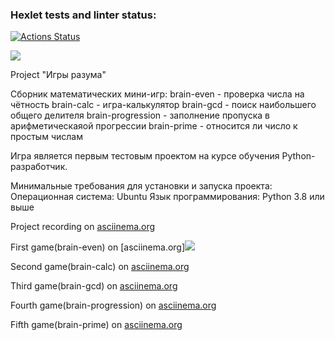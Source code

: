 ### Hexlet tests and linter status:
[![Actions Status](https://github.com/Ave-Kor/python-project-49/actions/workflows/hexlet-check.yml/badge.svg)](https://github.com/Ave-Kor/python-project-49/actions)

<a href="https://codeclimate.com/github/Ave-Kor/python-project-49/maintainability"><img src="https://api.codeclimate.com/v1/badges/1f8e196b64828d03b536/maintainability" /></a>


Project "Игры разума"

Сборник математических мини-игр:
brain-even         - проверка числа на чётность
brain-calc         - игра-калькулятор
brain-gcd          - поиск наибольшего общего делителя
brain-progression  - заполнение пропуска в арифметическаяой прогрессии
brain-prime        - относится ли число к простым числам

Игра является первым тестовым проектом на курсе обучения Python-разработчик.

Минимальные требования для установки и запуска проекта:
Операционная система: Ubuntu
Язык программирования: Python 3.8 или выше


Project recording on [asciinema.org](https://asciinema.org/a/dk86URdaxnuNQfcTIjPHArMqz)


First game(brain-even) on [asciinema.org]<a href="https://asciinema.org/a/uqn7N248vykyRv2KobCdbDOfT" target="_blank"><img src="https://asciinema.org/a/uqn7N248vykyRv2KobCdbDOfT.svg" /></a>

Second game(brain-calc) on [asciinema.org](https://asciinema.org/a/QVFOG4vnlc0JtT5zv3EI6NDDN)

Third game(brain-gcd) on [asciinema.org](https://asciinema.org/a/KgwwZtEaXG2M0atbUix9qKgpw)

Fourth game(brain-progression) on [asciinema.org](https://asciinema.org/a/RdMkRo9mogfjZeJs6F7WUKU9z) 

Fifth game(brain-prime) on [asciinema.org](https://asciinema.org/a/8XdlIoJJOCk7SBhfn4gFeyTj9)
